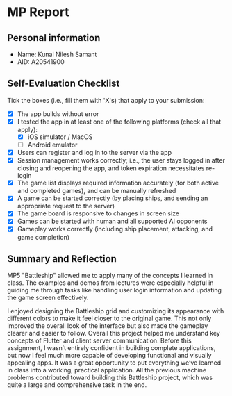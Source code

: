 # MP Report

## Personal information

- Name: Kunal Nilesh Samant
- AID: A20541900

## Self-Evaluation Checklist

Tick the boxes (i.e., fill them with 'X's) that apply to your submission:

- [X] The app builds without error
- [X] I tested the app in at least one of the following platforms (check all
      that apply):
  - [X] iOS simulator / MacOS
  - [ ] Android emulator
- [X] Users can register and log in to the server via the app
- [X] Session management works correctly; i.e., the user stays logged in after
      closing and reopening the app, and token expiration necessitates re-login
- [X] The game list displays required information accurately (for both active
      and completed games), and can be manually refreshed
- [X] A game can be started correctly (by placing ships, and sending an
      appropriate request to the server)
- [X] The game board is responsive to changes in screen size
- [X] Games can be started with human and all supported AI opponents
- [X] Gameplay works correctly (including ship placement, attacking, and game
      completion)

## Summary and Reflection

MP5 "Battleship" allowed me to apply many of the concepts I learned in class. The examples and demos from lectures were especially helpful in guiding me through tasks like handling user login information and updating the game screen effectively.

I enjoyed designing the Battleship grid and customizing its appearance with different colors to make it feel closer to the original game. This not only improved the overall look of the interface but also made the gameplay clearer and easier to follow. Overall this project helped me understand key concepts of Flutter and client server communication. Before this assignment, I wasn’t entirely confident in building complete applications, but now I feel much more capable of developing functional and visually appealing apps. It was a great opportunity to put everything we’ve learned in class into a working, practical application. All the previous machine problems contributed toward building this Battleship project, which was quite a large and comprehensive task in the end.